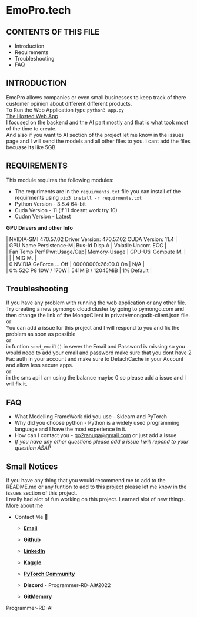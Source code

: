 # EmoPro.tech

CONTENTS OF THIS FILE
---------------------

 * Introduction
 * Requirements
 * Troubleshooting
 * FAQ

INTRODUCTION
------------

EmoPro allows companies or even small businesses to keep track of there customer opinion about different different products.
<br>
To Run the Web Application type `python3 app.py`
<br>
[The Hosted Web App](https://myclassroom-v4.herokuapp.com/)
<br>
I focused on the backend and the AI part mostly and that is what took most of the time to create.
<br>
And also if you want to AI section of the project let me know in the issues page and I will send the models and all other files to you. I cant add the files becuase 
its like 5GB.

REQUIREMENTS
------------

This module requires the following modules:

 * The requriments are in the `requirments.txt` file you can install of the requirments using `pip3 install -r requirments.txt`
 * Python Version - 3.8.4 64-bit
 * Cuda Version - 11 (if 11 doesnt work try 10)
 * Cudnn Version - Latest

**GPU Drivers and other Info**

| NVIDIA-SMI 470.57.02    Driver Version: 470.57.02    CUDA Version: 11.4     |
<br>
| GPU  Name        Persistence-M| Bus-Id        Disp.A | Volatile Uncorr. ECC |
<br>
| Fan  Temp  Perf  Pwr:Usage/Cap|         Memory-Usage | GPU-Util  Compute M. |
<br>
|                               |                      |               MIG M. |
<br>
|   0  NVIDIA GeForce ...  Off  | 00000000:26:00.0  On |                  N/A |
<br>
|  0%   52C    P8    10W / 170W |    541MiB / 12045MiB |      1%      Default |


Troubleshooting
------------

If you have any problem with running the web application or any other file. Try creating a new pymongo cloud cluster by going to pymongo.com and then change the link of the MongoClient in private/mongodb-client.json file.
<br>
or
<br>
You can add a issue for this project and I will respond to you and fix the problem as soon as possible
<br>
or
<br>
in funtion `send_email()` in sever the Email and Password is missing so you would need to add your email and password make sure that you dont have 2 Fac auth in your account and make sure to DetachCache in your Account and allow less secure apps.
<br>
or
<br>
in the sms api I am using the balance maybe 0 so please add a issue and I will fix it.
<br>

FAQ
------------
- What Modelling FrameWork did you use - Sklearn and PyTorch
- Why did you choose python - Python is a widely used programming language and I have the most experience in it.
- How can I contact you - go2ranuga@gmail.com or just add a issue
- *If you have any other questions please add a issue I will repond to your question ASAP*

Small Notices
------------
If you have any thing that you would recommend me to add to the README.md or any funtion to add to this project please let me know in the issues section of this project.
<br>
I really had alot of fun working on this project. Learned alot of new things.
<br>
[More about me](https://github.com/Programmer-RD-AI/Programmer-RD-AI/blob/main/README.md)
- Contact Me 💬
  
  - [**Email**](go2ranuga@gmail.com)
  
  - [**Github**](https://github.com/Programmer-RD-AI)
  
  - [**LinkedIn**](https://www.linkedin.com/in/ranuga-disansa-gamage-94a7671b2/)

  - [**Kaggle**](https://www.kaggle.com/ranugadisansagamage)

  - [**PyTorch Community**](https://discuss.pytorch.org/u/programmer-rd-ai/summary)

  - **Discord** - Programmer-RD-AI#2022

  - [**GitMemory**](https://githubmemory.com/@Programmer-RD-AI)

Programmer-RD-AI
